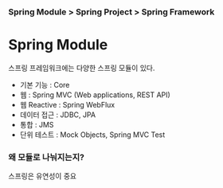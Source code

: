 ### Spring Module > Spring Project > Spring Framework

# Spring Module

스프링 프레임워크에는 다양한 스프링 모듈이 있다.

- 기본 기능 : Core
- 웹 : Spring MVC (Web applications, REST API)
- 웹 Reactive : Spring WebFlux
- 데이터 접근 : JDBC, JPA
- 통합 : JMS
- 단위 테스트 : Mock Objects, Spring MVC Test

### 왜 모듈로 나눠지는지?

스프링은 유연성이 중요
